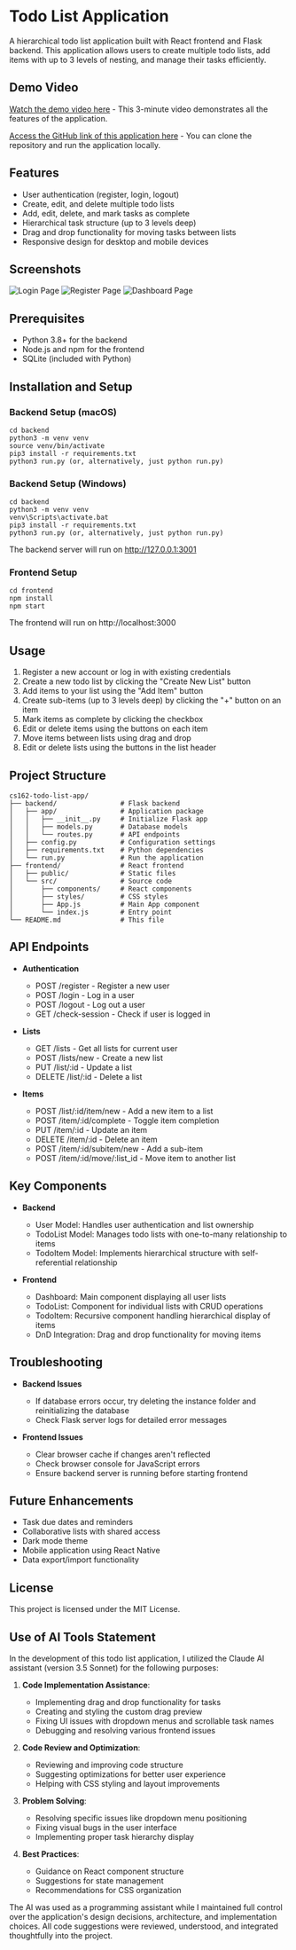 # Todo List Application

A hierarchical todo list application built with React frontend and Flask backend. This application allows users to create multiple todo lists, add items with up to 3 levels of nesting, and manage their tasks efficiently.

## Demo Video

[Watch the demo video here](https://www.loom.com/share/6c8211d2a14b4c7889b9449e0771df16?sid=996299cb-97d8-498b-b74d-1534b5966796) - This 3-minute video demonstrates all the features of the application.

[Access the GitHub link of this application here](https://github.com/ozcanmiraay/cs162-todo-list-app.git) - You can clone the repository and run the application locally.

## Features

- User authentication (register, login, logout)
- Create, edit, and delete multiple todo lists
- Add, edit, delete, and mark tasks as complete
- Hierarchical task structure (up to 3 levels deep)
- Drag and drop functionality for moving tasks between lists
- Responsive design for desktop and mobile devices

## Screenshots

![Login Page](assets/login_page.png)
![Register Page](assets/register_page.png)
![Dashboard Page](assets/todolist_dashboard_page.png)

## Prerequisites

- Python 3.8+ for the backend
- Node.js and npm for the frontend
- SQLite (included with Python)

## Installation and Setup

### Backend Setup (macOS)

```
cd backend
python3 -m venv venv
source venv/bin/activate
pip3 install -r requirements.txt
python3 run.py (or, alternatively, just python run.py)
```

### Backend Setup (Windows)

```
cd backend
python3 -m venv venv
venv\Scripts\activate.bat
pip3 install -r requirements.txt
python3 run.py (or, alternatively, just python run.py)
```

The backend server will run on http://127.0.0.1:3001

### Frontend Setup

```
cd frontend
npm install
npm start
```

The frontend will run on http://localhost:3000

## Usage

1. Register a new account or log in with existing credentials
2. Create a new todo list by clicking the "Create New List" button
3. Add items to your list using the "Add Item" button
4. Create sub-items (up to 3 levels deep) by clicking the "+" button on an item
5. Mark items as complete by clicking the checkbox
6. Edit or delete items using the buttons on each item
7. Move items between lists using drag and drop
8. Edit or delete lists using the buttons in the list header

## Project Structure

```
cs162-todo-list-app/
├── backend/                # Flask backend
│   ├── app/                # Application package
│   │   ├── __init__.py     # Initialize Flask app
│   │   ├── models.py       # Database models
│   │   └── routes.py       # API endpoints
│   ├── config.py           # Configuration settings
│   ├── requirements.txt    # Python dependencies
│   └── run.py              # Run the application
├── frontend/               # React frontend
│   ├── public/             # Static files
│   └── src/                # Source code
│       ├── components/     # React components
│       ├── styles/         # CSS styles
│       ├── App.js          # Main App component
│       └── index.js        # Entry point
└── README.md               # This file
```

## API Endpoints

- **Authentication**
  - POST /register - Register a new user
  - POST /login - Log in a user
  - POST /logout - Log out a user
  - GET /check-session - Check if user is logged in

- **Lists**
  - GET /lists - Get all lists for current user
  - POST /lists/new - Create a new list
  - PUT /list/:id - Update a list
  - DELETE /list/:id - Delete a list

- **Items**
  - POST /list/:id/item/new - Add a new item to a list
  - POST /item/:id/complete - Toggle item completion
  - PUT /item/:id - Update an item
  - DELETE /item/:id - Delete an item
  - POST /item/:id/subitem/new - Add a sub-item
  - POST /item/:id/move/:list_id - Move item to another list

## Key Components

- **Backend**
  - User Model: Handles user authentication and list ownership
  - TodoList Model: Manages todo lists with one-to-many relationship to items
  - TodoItem Model: Implements hierarchical structure with self-referential relationship

- **Frontend**
  - Dashboard: Main component displaying all user lists
  - TodoList: Component for individual lists with CRUD operations
  - TodoItem: Recursive component handling hierarchical display of items
  - DnD Integration: Drag and drop functionality for moving items

## Troubleshooting

- **Backend Issues**
  - If database errors occur, try deleting the instance folder and reinitializing the database
  - Check Flask server logs for detailed error messages

- **Frontend Issues**
  - Clear browser cache if changes aren't reflected
  - Check browser console for JavaScript errors
  - Ensure backend server is running before starting frontend

## Future Enhancements

- Task due dates and reminders
- Collaborative lists with shared access
- Dark mode theme
- Mobile application using React Native
- Data export/import functionality

## License

This project is licensed under the MIT License.

## Use of AI Tools Statement

In the development of this todo list application, I utilized the Claude AI assistant (version 3.5 Sonnet) for the following purposes:

1. **Code Implementation Assistance**:
   - Implementing drag and drop functionality for tasks
   - Creating and styling the custom drag preview
   - Fixing UI issues with dropdown menus and scrollable task names
   - Debugging and resolving various frontend issues

2. **Code Review and Optimization**:
   - Reviewing and improving code structure
   - Suggesting optimizations for better user experience
   - Helping with CSS styling and layout improvements

3. **Problem Solving**:
   - Resolving specific issues like dropdown menu positioning
   - Fixing visual bugs in the user interface
   - Implementing proper task hierarchy display

4. **Best Practices**:
   - Guidance on React component structure
   - Suggestions for state management
   - Recommendations for CSS organization

The AI was used as a programming assistant while I maintained full control over the application's design decisions, architecture, and implementation choices. All code suggestions were reviewed, understood, and integrated thoughtfully into the project. 
